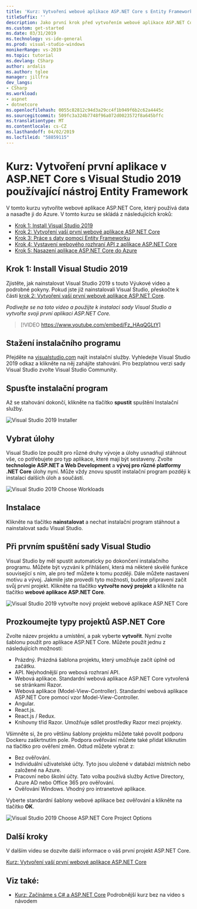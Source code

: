 ```yaml
---
title: 'Kurz: Vytvoření webové aplikace ASP.NET Core s Entity Framework a Visual Studio 2019'
titleSuffix: ''
description: Jako první krok před vytvořením webové aplikace ASP.NET Core zjistěte, jak nainstalovat Visual Studio 2019 s touto Výukové video a podrobné pokyny.
ms.custom: get-started
ms.date: 03/31/2019
ms.technology: vs-ide-general
ms.prod: visual-studio-windows
monikerRange: vs-2019
ms.topic: tutorial
ms.devlang: CSharp
author: ardalis
ms.author: tglee
manager: jillfra
dev_langs:
- CSharp
ms.workload:
- aspnet
- dotnetcore
ms.openlocfilehash: 0055c82812c94d3a29cc4f1b949f6b2c62a4445c
ms.sourcegitcommit: 509fc3a324b7748f96a072d0023572f8a645bffc
ms.translationtype: MT
ms.contentlocale: cs-CZ
ms.lasthandoff: 04/02/2019
ms.locfileid: "58859115"
---
```

# <a name="tutorial-create-your-first-aspnet-core-app-using-entity-framework-with-visual-studio-2019"></a>Kurz: Vytvoření první aplikace v ASP.NET Core s Visual Studio 2019 používající nástroj Entity Framework

V tomto kurzu vytvoříte webové aplikace ASP.NET Core, který používá data a nasaďte ji do Azure. V tomto kurzu se skládá z následujících kroků:

- [Krok 1: Install Visual Studio 2019](#step-1-install-visual-studio-2019)
- [Krok 2: Vytvoření vaší první webové aplikace ASP.NET Core](tutorial-aspnet-core-ef-step-02.md)
- [Krok 3: Práce s daty pomocí Entity Frameworku](tutorial-aspnet-core-ef-step-03.md)
- [Krok 4: Vystavení webového rozhraní API z aplikace ASP.NET Core](tutorial-aspnet-core-ef-step-04.md)
- [Krok 5: Nasazení aplikace ASP.NET Core do Azure](tutorial-aspnet-core-ef-step-05.md)

## <a name="step-1-install-visual-studio-2019"></a>Krok 1: Install Visual Studio 2019

Zjistěte, jak nainstalovat Visual Studio 2019 s touto Výukové video a podrobné pokyny. Pokud jste již nainstalovali Visual Studio, přeskočte k části [krok 2: Vytvoření vaší první webové aplikace ASP.NET Core](tutorial-aspnet-core-ef-step-02.md).

_Podívejte se na toto video a použijte k instalaci sady Visual Studio a vytvořte svoji první aplikaci ASP.NET Core._

> [!VIDEO https://www.youtube.com/embed/Fz_HAqQGLtY]

## <a name="download-the-installer"></a>Stažení instalačního programu

Přejděte na [visualstudio.com](https://visualstudio.com) najít instalační služby. Vyhledejte Visual Studio 2019 odkaz a klikněte na něj zahájíte stahování. Pro bezplatnou verzi sady Visual Studio zvolte Visual Studio Community.

## <a name="start-the-installer"></a>Spusťte instalační program

Až se stahování dokončí, klikněte na tlačítko **spustit** spuštění Instalační služby.

![Visual Studio 2019 Installer](media/vs-2019/vs2019-installer.png)

## <a name="choose-workloads"></a>Vybrat úlohy

Visual Studio lze použít pro různé druhy vývoje a úlohy usnadňují stáhnout vše, co potřebujete pro typ aplikace, které mají být sestaveny. Zvolte **technologie ASP.NET a Web Development** a **vývoj pro různé platformy .NET Core** úlohy nyní. Může vždy znovu spustit instalační program později k instalaci dalších úloh a součástí.

![Visual Studio 2019 Choose Workloads](media/vs-2019/vs2019-choose-workloads.png)

## <a name="install"></a>Instalace

Klikněte na tlačítko **nainstalovat** a nechat instalační program stáhnout a nainstalovat sadu Visual Studio.

## <a name="run-visual-studio-for-the-first-time"></a>Při prvním spuštění sady Visual Studio

Visual Studio by měl spustit automaticky po dokončení instalačního programu. Můžete být vyzváni k přihlášení, která má některé skvělé funkce související s ním, ale pro teď můžete k tomu později. Dále můžete nastavení motivu a vývoj. Jakmile jste provedli tyto možnosti, budete připravení začít svůj první projekt. Klikněte na tlačítko **vytvořte nový projekt** a klikněte na tlačítko **webové aplikace ASP.NET Core**.

![Visual Studio 2019 vytvořte nový projekt webové aplikace ASP.NET Core](media/vs-2019/vs2019-create-new-project.png)

## <a name="explore-aspnet-core-project-types"></a>Prozkoumejte typy projektů ASP.NET Core

Zvolte název projektu a umístění, a pak vyberte **vytvořit**. Nyní zvolte šablonu použít pro aplikace ASP.NET Core. Můžete použít jednu z následujících možností:

- Prázdný. Prázdná šablona projektu, který umožňuje začít úplně od začátku.
- API. Nejvhodnější pro webová rozhraní API.
- Webová aplikace. Standardní webová aplikace ASP.NET Core vytvořená se stránkami Razor.
- Webová aplikace (Model-View-Controller). Standardní webová aplikace ASP.NET Core pomocí vzor Model-View-Controller.
- Angular.
- React.js.
- React.js / Redux.
- Knihovny tříd Razor. Umožňuje sdílet prostředky Razor mezi projekty.

Všimněte si, že pro většinu šablony projektu můžete také povolit podporu Dockeru zaškrtnutím pole. Podpora ověřování můžete také přidat kliknutím na tlačítko pro ověření změn. Odtud můžete vybrat z:

- Bez ověřování.
- Individuální uživatelské účty. Tyto jsou uložené v databázi místních nebo založené na Azure.
- Pracovní nebo školní účty. Tato volba používá služby Active Directory, Azure AD nebo Office 365 pro ověřování.
- Ověřování Windows. Vhodný pro intranetové aplikace.

Vyberte standardní šablony webové aplikace bez ověřování a klikněte na tlačítko **OK**.

![Visual Studio 2019 Choose ASP.NET Core Project Options](media/vs-2019/vs2019-choose-aspnetcore-project.png)

## <a name="next-steps"></a>Další kroky

V dalším videu se dozvíte další informace o váš první projekt ASP.NET Core.

[Kurz: Vytvoření vaší první webové aplikace ASP.NET Core](tutorial-aspnet-core-ef-step-02.md)

## <a name="see-also"></a>Viz také:

- [Kurz: Začínáme s C# a ASP.NET Core](tutorial-aspnet-core.md) Podrobnější kurz bez na video s návodem
